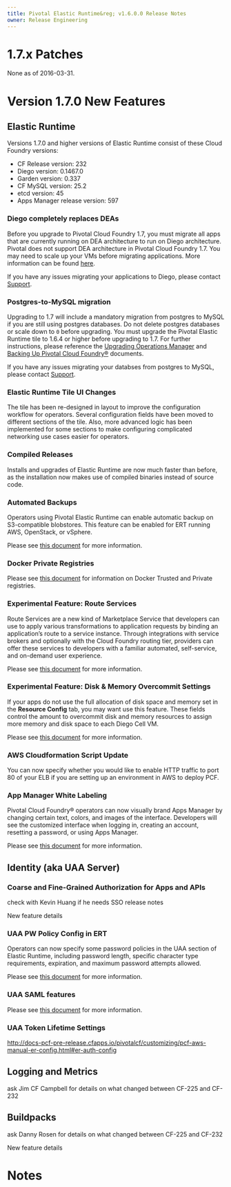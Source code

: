 ```yaml
---
title: Pivotal Elastic Runtime&reg; v1.6.0.0 Release Notes
owner: Release Engineering
---
```

# 1.7.x Patches
None as of 2016-03-31.

# Version 1.7.0 New Features

## Elastic Runtime

Versions 1.7.0 and higher versions of Elastic Runtime consist of these Cloud Foundry versions:

- CF Release version: 232
- Diego version: 0.1467.0
- Garden version: 0.337
- CF MySQL version: 25.2
- etcd version: 45
- Apps Manager release version: 597
 
### Diego completely replaces DEAs

Before you upgrade to Pivotal Cloud Foundry 1.7, you must migrate all apps that are currently running on DEA architecture to run on Diego architecture. Pivotal does not support DEA architecture in Pivotal Cloud Foundry 1.7. You may need to scale up your VMs before migrating applications. More information can be found [here](http://docs-pcf-pre-release.cfapps.io/pivotalcf/customizing/apps-enable-diego.html).

If you have any issues migrating your applications to Diego, please contact [Support]().

### Postgres-to-MySQL migration

Upgrading to 1.7 will include a mandatory migration from postgres to MySQL if you are still using postgres databases. Do not delete postgres databases or scale down to `0` before upgrading. You must upgrade the Pivotal Elastic Runtime tile to 1.6.4 or higher before upgrading to 1.7. For further instructions, please reference the [Upgrading Operations Manager](http://www.docs.pivotal.io/pivotalcf/customizing/upgrading-pcf.html#prepareyourdatabaseandapps) and [Backing Up Pivotal Cloud Foundry&reg;](http://docs.pivotal.io/pivotalcf/customizing/backup-restore/backup-pcf.html) documents.

If you have any issues migrating your databses from postgres to MySQL, please contact [Support]().

### Elastic Runtime Tile UI Changes

The tile has been re-designed in layout to improve the configuration workflow for operators. Several configuration fields have been moved to different sections of the tile. Also, more advanced logic has been implemented for some sections to make configuring complicated networking use cases easier for operators.

### Compiled Releases

Installs and upgrades of Elastic Runtime are now much faster than before, as the installation now makes use of compiled binaries instead of source code.

### Automated Backups

Operators using Pivotal Elastic Runtime can enable automatic backup on S3-compatible blobstores. This feature can be enabled for ERT running AWS, OpenStack, or vSphere.

Please see [this document](http://docs.pivotal.io/pivotalcf/customizing/backup-restore/backup-pcf.html#backup-mysql) for more information.

### Docker Private Registries

Please see [this document](http://docs-pcf-pre-release.cfapps.io/pivotalcf/opsguide/docker-registry.html) for information on Docker Trusted and Private registries.

### Experimental Feature: Route Services
Route Services are a new kind of Marketplace Service that developers can use to apply various transformations to application requests by binding an application’s route to a service instance. Through integrations with service brokers and optionally with the Cloud Foundry routing tier, providers can offer these services to developers with a familiar automated, self-service, and on-demand user experience.

Please see [this document](http://docs.pivotal.io/pivotalcf/services/route-services.html) for more information.


### Experimental Feature: Disk & Memory Overcommit Settings

If your apps do not use the full allocation of disk space and memory set in the <strong>Resource Config</strong> tab, you may want use this feature. These fields control the amount to overcommit disk and memory resources to assign more memory and disk space to each Diego Cell VM.

Please see [this document](http://docs.pivotal.io/pivotalcf/customizing/cloudform-er-config.html#experimental-features) for more information.

### AWS Cloudformation Script Update

You can now specify whether you would like to enable HTTP traffic to port 80 of your ELB if you are setting up an environment in AWS to deploy PCF.

### App Manager White Labeling
Pivotal Cloud Foundry® operators can now visually brand Apps Manager by changing certain text, colors, and images of the interface. Developers will see the customized interface when logging in, creating an account, resetting a password, or using Apps Manager.

Please see [this document](http://docs.pivotal.io/pivotalcf/opsguide/whitelabeling.html) for more information.

##  Identity (aka UAA Server)

### Coarse and Fine-Grained Authorization for Apps and APIs

check with Kevin Huang if he needs SSO release notes

New feature details

### UAA PW Policy Config in ERT

Operators can now specify some password policies in the UAA section of Elastic Runtime, including password length, specific character type requirements, expiration, and maximum password attempts allowed.

Please see [this document](http://doc.pivotal.io/pivotalcf/opsguide/pw-policy.html) for more information.

### UAA SAML features
Please see [this document](http://docs.pivotal.io/pivotalcf/opsguide/auth-sso.html) for more information.

### UAA Token Lifetime Settings
http://docs-pcf-pre-release.cfapps.io/pivotalcf/customizing/pcf-aws-manual-er-config.html#er-auth-config
 
## Logging and Metrics

ask Jim CF Campbell for details on what changed between CF-225 and CF-232


## Buildpacks

ask Danny Rosen for details on what changed between CF-225 and CF-232

New feature details

# Notes
